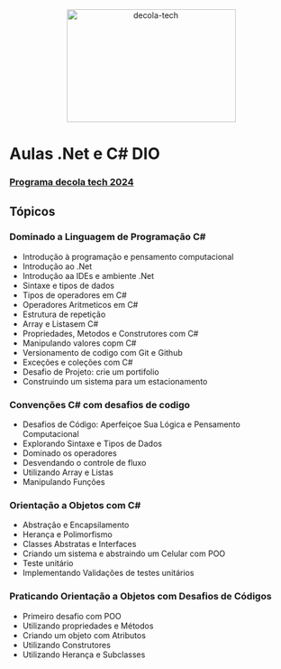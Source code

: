 <div align="center" ><img align="center" alt="decola-tech" height="200" width="300" 
    src="https://hermes.dio.me/tracks/6bb40420-5f89-4902-8df7-3399674d9d84.png">
   </div>

# Aulas .Net e C# DIO 

### [Programa decola tech 2024](https://web.dio.me/track/56c501db-246a-4cd3-a53b-e88c2fb6396f)
 
  

## Tópicos

### Dominado a Linguagem de Programação C#
- Introdução à programação e pensamento computacional
- Introdução ao .Net
- Introdução aa IDEs e ambiente .Net
- Sintaxe e tipos de dados
- Tipos de operadores em C#
- Operadores Aritmeticos em C#
- Estrutura de repetição
- Array e Listasem C#
- Propriedades, Metodos e Construtores com C#
- Manipulando valores copm C#
- Versionamento de codigo com Git e Github
- Exceções e coleções com C#
- Desafio de Projeto: crie um portifolio
- Construindo um sistema para um estacionamento

### Convenções C# com desafios de codigo
- Desafios de Código: Aperfeiçoe Sua Lógica e Pensamento Computacional
- Explorando Sintaxe e Tipos de Dados
- Dominado os operadores
- Desvendando o controle de fluxo
- Utilizando Array e Listas
- Manipulando Funções

### Orientação a Objetos com C#
- Abstração e Encapsilamento 
- Herança e Polimorfismo
- Classes Abstratas e Interfaces 
- Criando um sistema e abstraindo um Celular com POO
- Teste unitário
- Implementando Validações de testes unitários

### Praticando Orientação a Objetos com Desafios de Códigos
- Primeiro desafio com POO
- Utilizando propriedades e Métodos 
- Criando um objeto com Atributos
- Utilizando Construtores
- Utilizando Herança e Subclasses
